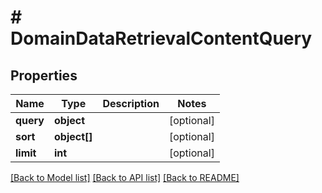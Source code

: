 # # DomainDataRetrievalContentQuery

## Properties

Name | Type | Description | Notes
------------ | ------------- | ------------- | -------------
**query** | **object** |  | [optional]
**sort** | **object[]** |  | [optional]
**limit** | **int** |  | [optional]

[[Back to Model list]](../../README.md#models) [[Back to API list]](../../README.md#endpoints) [[Back to README]](../../README.md)
